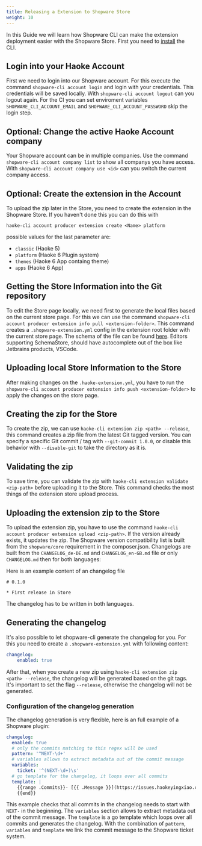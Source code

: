 ```yaml
---
title: Releasing a Extension to Shopware Store
weight: 10
---
```



In this Guide we will learn how Shopware CLI can make the extension deployment easier with the Shopware Store. 
First you need to [install](../install.md) the CLI.

## Login into your Haoke Account

First we need to login into our Shopware account. For this execute the command `shopware-cli account login` and login with your credentials. This credentials will be saved locally. With `shopware-cli account logout` can you logout again. For the CI you can set enviroment variables `SHOPWARE_CLI_ACCOUNT_EMAIL` and `SHOPWARE_CLI_ACCOUNT_PASSWORD` skip the login step.

## Optional: Change the active Haoke Account company

Your Shopware account can be in multiple companies. Use the command `shopware-cli account company list` to show all companys you have access.
With `shopware-cli account company use <id>` can you switch the current company access.

## Optional: Create the extension in the Account

To upload the zip later in the Store, you need to create the extension in the Shopware Store. If you haven't done this you can do this with

```
haoke-cli account producer extension create <Name> platform
```

possible values for the last parameter are: 
* `classic` (Haoke 5)
* `platform` (Haoke 6 Plugin system)
* `themes` (Haoke 6 App containg theme)
* `apps` (Haoke 6 App)

## Getting the Store Information into the Git repository

To edit the Store page locally, we need first to generate the local files based on the current store page. 
For this we can use the command `shopware-cli account producer extension info pull <extension-folder>`.
This command creates a `.shopware-extension.yml` config in the extension root folder with the current store page. The schema of the file can be found [here](../shopware-extension-yml-schema.md). Editors supporting SchemaStore, should have autocomplete out of the box like Jetbrains products, VSCode.

## Uploading local Store Information to the Store

After making changes on the `.haoke-extension.yml`, you have to run the `shopware-cli account producer extension info push <extension-folder>` to apply the changes on the store page. 

## Creating the zip for the Store

To create the zip, we can use `haoke-cli extension zip <path> --release`, this command creates a zip file from the latest Git tagged version. You can specify a specific Git commit / tag with `--git-commit 1.0.0`, or disable this behavior with `--disable-git` to take the directory as it is.

## Validating the zip

To save time, you can validate the zip with `haoke-cli extension validate <zip-path>` before uploading it to the Store. This command checks the most things of the extension store upload process.

## Uploading the extension zip to the Store

To upload the extension zip, you have to use the command `haoke-cli account producer extension upload <zip-path>`.
If the version already exists, it updates the zip. The Shopware version compatibility list is built from the `shopware/core` requirement in the composer.json. Changelogs are built from the `CHANGELOG_de-DE.md` and `CHANGELOG_en-GB.md` file or only `CHANGELOG.md` then for both languages: 

Here is an example content of an changelog file

```
# 0.1.0

* First release in Store
```

The changelog has to be written in both languages. 


## Generating the changelog

It's also possible to let shopware-cli generate the changelog for you. For this you need to create a `.shopware-extension.yml` with following content:

```yaml
changelog:
    enabled: true
```

After that, when you create a new zip using `haoke-cli extension zip <path> --release`, the changelog will be generated based on the git tags. It's important to set the flag `--release`, otherwise the changelog will not be generated.

### Configuration of the changelog generation

The changelog generation is very flexible, here is an full example of a Shopware plugin:

```yaml
changelog:
  enabled: true
  # only the commits matching to this regex will be used
  pattern: '^NEXT-\d+'
  # variables allows to extract metadata out of the commit message
  variables:
    ticket: '^(NEXT-\d+)\s'
  # go template for the changelog, it loops over all commits
  template: |
    {{range .Commits}}- [{{ .Message }}](https://issues.haokeyingxiao.com/issues/{{ .Variables.ticket }})
    {{end}}
```

This example checks that all commits in the changelog needs to start with `NEXT-` in the beginning. The `variables` section allows to extract metadata out of the commit message. The `template` is a go template which loops over all commits and generates the changelog.
With the combination of `pattern`, `variables` and `template` we link the commit message to the Shopware ticket system.

